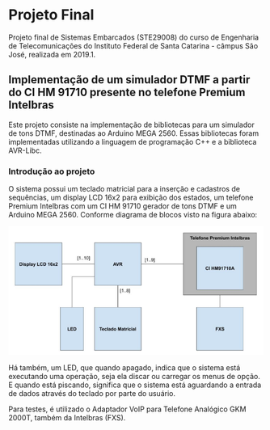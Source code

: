 # Projeto Final

Projeto final de Sistemas Embarcados (STE29008) do curso de Engenharia de Telecomunicações do Instituto Federal de Santa Catarina - câmpus São José, realizada em 2019.1.

## Implementação de um simulador DTMF a partir do CI HM 91710 presente no telefone Premium Intelbras

Este projeto consiste na implementação de bibliotecas para um simulador de tons DTMF, destinadas ao Arduino MEGA 2560. Essas bibliotecas foram implementadas utilizando a linguagem de programação C++ e a biblioteca AVR-Libc.

### Introdução ao projeto

O sistema possui um teclado matricial para a inserção e cadastros de sequências, um display LCD 16x2 para exibição dos estados, um telefone Premium Intelbras com um CI HM 91710 gerador de tons DTMF e um Arduino MEGA 2560. Conforme diagrama de blocos visto na figura abaixo:

![Diagrama de blocos](https://github.com/yanmartins/STE29008-simulador-DTMF/blob/master/imagens/diagrama_de_blocos.PNG)

Há também, um LED, que quando apagado, indica que o sistema está executando uma operação, seja ela discar ou carregar os menus de opção. E quando está piscando, significa que o sistema está aguardando a entrada de dados através do teclado por parte do usuário.

Para testes, é utilizado o Adaptador VoIP para Telefone Analógico GKM 2000T, também da Intelbras (FXS).
